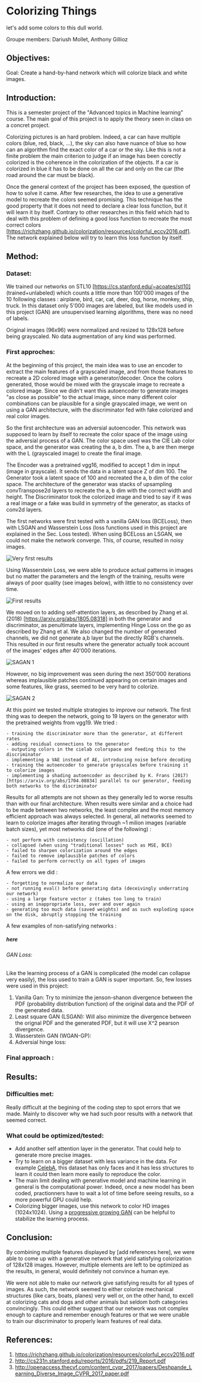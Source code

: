 # Colorizing Things
let's add some colors to this dull world.

Groupe members: Dariush Mollet, Anthony Gillioz

## Objectives:
Goal: Create a hand-by-hand network which will colorize black and white images.

## Introduction:

This is a semester project of the "Advanced topics in Machine learning" course. The main goal of this project is to apply the theory seen in class on a concret project. 

Colorizing pictures is an hard problem. Indeed, a car can have multiple colors (blue, red, black, ...), the sky can also have nuance of blue so how can an algorithm find the exact color of a car or the sky. Like this is not a finite problem the main criterion to judge if an image has been corectly colorized is the coherence in the colorization of the objects. If a car is colorized in blue it has to be done on all the car and only on the car (the road around the car must be black).

Once the general context of the project has been exposed, the question of how to solve it came. After few researches, the idea to use a generative model to recreate the colors seemed promising. This technique has the good property that it does not need to declare a clear loss function, but it will learn it by itself. Contrary to other researches in this field which had to deal with this problem of defining a good loss function to recreate the most correct colors [https://richzhang.github.io/colorization/resources/colorful_eccv2016.pdf]. The network explained below will try to learn this loss function by itself.

## Method:

### Dataset:

We trained our networks on STL10 [https://cs.stanford.edu/~acoates/stl10] (trained+unlabeled) which counts a little more than 100'000 images of the 10 following classes : airplane, bird, car, cat, deer, dog, horse, monkey, ship, truck. In this dataset only 5'000 images are labeled, but like models used in this project (GAN) are unsupervised learning algorithms, there was no need of labels.

Original images (96x96) were normalized and resized to 128x128 before being grayscaled. No data augmentation of any kind was performed.

### First approches:

At the beginning of this project, the main idea was to use an encoder to extract the main features of a grayscaled image, and from those features to recreate a 2D colored image with a generator/decoder. Once the colors generated, those would be mixed with the grayscale image to recreate a colored image.
Since we didn't want this autoencoder to generate images "as close as possible" to the actual image, since many different color combinations can be plausible for a single grayscaled image, we went on using a GAN architecture, with the discriminator fed with fake colorized and real color images.

So the first architecture was an adversial autoencoder. This network was supposed to learn by itself to recreate the color space of the image using the adversial process of a GAN. The color space used was the CIE Lab color space, and the generator was creating the a, b dim. The a, b are then merge with the L (grayscaled image) to create the final image.

The Encoder was a pretrained vgg16, modified to accept 1 dim in input (image in grayscale). It sends the data in a latent space Z of dim 100.
The Generator took a latent space of 100 and recreated the a, b dim of the color space. The architecture of the generator was stacks of upsampling convTranspose2d layers to recreate the a, b dim with the correct width and height.
The Discriminator took the colorized image and tried to say if it was a real image or a fake was build in symmetry of the generator, as stacks of conv2d layers.

The first networks were first tested with a vanilla GAN loss (BCELoss), then with LSGAN and Wasserstein Loss (loss functions used in this project are explained in the Sec. Loss tested).
When using BCELoss an LSGAN, we could not make the network converge. This, of course, resulted in noisy images.

![Very first results](imgs/very_first_results.jpg)

Using Wasserstein Loss, we were able to produce actual patterns in images but no matter the parameters and the length of the training, results were always of poor quality (see images below), with little to no consistency over time.

![First results](imgs/first_results.jpg)

We moved on to adding self-attention layers, as described by Zhang et al. (2018) [https://arxiv.org/abs/1805.08318] in both the generator and discriminator, as penultimate layers, implementing Hinge Loss on the go as described by Zhang et al. We also changed the number of generated channels, we did not generate a,b layer but the directly RGB's channels. 
This resulted in our first results where the generator actually took account of the images' edges after 40'000 iterations.

![SAGAN 1](imgs/res_sagan1.jpg)

However, no big improvement was seen during the next 350'000 iterations whereas implausible patches continued appearing on certain images and some features, like grass, seemed to be very hard to colorize.

![SAGAN 2](imgs/res_sagan2.jpg)

At this point we tested multiple strategies to improve our network.
The first thing was to deepen the network, going to 19 layers on the generator with the pretrained weights from vgg19.
We tried :

    - training the discriminator more than the generator, at different rates
    - adding residual connections to the generator 
    - outputing colors in the cielab colorspace and feeding this to the discriminator
    - implementing a VAE instead of AE, introducing noise before decoding
    - training the autoencoder to generate grayscales before training it to colorize images
    - implementing a shading autoencoder as described by K. Frans (2017) [https://arxiv.org/abs/1704.08834] parallel to our generator, feeding both networks to the discriminator

Results for all attempts are not shown as they generally led to worse results than with our final architecture. When results were similar and a choice had to be made between two networks, the least complex and the most memory efficient approach was always selected. In general, all networks seemed to learn to colorize images after iterating through ~1 milion images (variable batch sizes), yet most networks did (one of the following) :

    - not perform with consistency (oscillation)
    - collapsed (when using "traditional losses" such as MSE, BCE)
    - failed to sharpen colorization around the edges
    - failed to remove implausible patches of colors
    - failed to perform correctly on all types of images 

A few errors we did :

    - forgetting to normalize our data
    - not running eval() before generating data (deceivingly underrating our network)
    - using a large feature vector z (takes too long to train)
    - using an inappropriate loss, over and over again
    - generating too much data (saved weights) and as such exploding space on the disk, abruptly stopping the training

A few examples of non-satisfying networks :

##### here

###### GAN Loss:

Like the learning process of a GAN is complicated (the model can collapse very easily), the loss used to train a GAN is super important. So, few losses were used in this project:

1. Vanilla Gan: Try to minimize the jenson-shanon divergence between the PDF (probability distribution function) of the original data and the PDF of the generated data.
1. Least square GAN (LSGAN): Will also minimize the divergence between the orignal PDF and the generated PDF, but it will use X^2 pearson divergence. 
2. Wasserstein GAN (WGAN-GP):
3. Adversial hinge loss:


### Final approach :


## Results:

### Difficulties met:

Really difficult at the begining of the coding step to spot errors that we made. Mainly to discover why we had such poor results with a network that seemed correct.



### What could be optimized/tested:

- Add another self attention layer in the generator. That could help to generate more precise images.
- Try to learn on a bigger dataset with less variance in the data. For example [CelebA](http://mmlab.ie.cuhk.edu.hk/projects/CelebA.html), this dataset has only faces and it has less structures to learn it could then learn more easily to reproduce the color.
- The main limit dealing with generative model and machine learning in general is the computational power. Indeed, once a new model has been coded, practionners have to wait a lot of time before seeing results, so a more powerful GPU could help.
- Colorizing bigger images, use this network to color HD images (1024x1024). Using a [progressive growing GAN](https://arxiv.org/pdf/1710.10196.pdf) can be helpful to stabilize the learning process.

## Conclusion:
By combining multiple features displayed by [add references here], we were able to come up with a generative network that yield satisfying colorization of 128x128 images.
However, multiple elements are left to be optimized as the results, in general, would definitely not convince a human eye.

We were not able to make our network give satisfying results for all types of images. As such, the network seemed to either colorize mechanical structures (like cars, boats, planes) very well or, on the other hand, to excell at colorizing cats and dogs and other animals but seldom both categories convincingly. This could either suggest that our network was not complex enough to capture and remember enough features or that we were unable to train our discriminator to properly learn features of real data.

## References:
1. https://richzhang.github.io/colorization/resources/colorful_eccv2016.pdf
2. http://cs231n.stanford.edu/reports/2016/pdfs/219_Report.pdf
3. http://openaccess.thecvf.com/content_cvpr_2017/papers/Deshpande_Learning_Diverse_Image_CVPR_2017_paper.pdf

